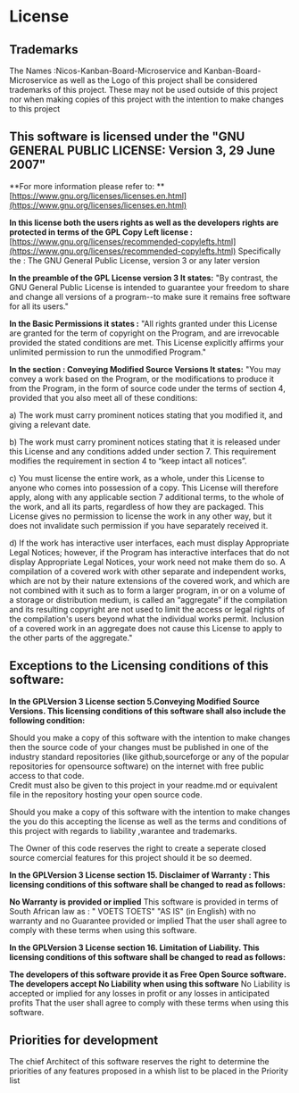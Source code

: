 # License
## Trademarks
The Names :Nicos-Kanban-Board-Microservice and Kanban-Board-Microservice
as well as the Logo of this project shall be considered trademarks of this project.
These may not be used outside of this project nor when making copies of this project with the intention to make changes to this project

## This software is licensed under the "GNU GENERAL PUBLIC LICENSE: Version 3, 29 June 2007"

**For more information please refer to: **
[https://www.gnu.org/licenses/licenses.en.html](https://www.gnu.org/licenses/licenses.en.html)


**In this license both the users rights as well as the developers rights are protected in terms of the GPL Copy Left  license :**
[https://www.gnu.org/licenses/recommended-copylefts.html](https://www.gnu.org/licenses/recommended-copylefts.html)
Specifically the : The GNU General Public License, version 3 or any later version


**In the preamble of the GPL License version 3 It states:**
"By contrast, the GNU General Public License is intended to guarantee your freedom to share and change all versions of a program--to make sure it remains free software for all its users."


**In the Basic Permissions it states :**
"All rights granted under this License are granted for the term of copyright on the Program, and are irrevocable provided the stated conditions are met. This License explicitly affirms your unlimited permission to run the unmodified Program."  


**In the section : Conveying Modified Source Versions  It states:**
"You may convey a work based on the Program, or the modifications to produce it from the Program, in the form of source code under the terms of section 4, provided that you also meet all of these conditions:

a) The work must carry prominent notices stating that you modified it, and giving a relevant date.

b) The work must carry prominent notices stating that it is released under this License and any conditions added under section 7. This requirement modifies the requirement in section 4 to “keep intact all notices”.

c) You must license the entire work, as a whole, under this License to anyone who comes into possession of a copy. This License will therefore apply, along with any applicable section 7 additional terms, to the whole of the work, and all its parts, regardless of how they are packaged. This License gives no permission to license the work in any other way, but it does not invalidate such permission if you have separately received it.

d) If the work has interactive user interfaces, each must display Appropriate Legal Notices; however, if the Program has interactive interfaces that do not display Appropriate Legal Notices, your work need not make them do so.
A compilation of a covered work with other separate and independent works, which are not by their nature extensions of the covered work, and which are not combined with it such as to form a larger program, in or on a volume of a storage or distribution medium, is called an “aggregate” if the compilation and its resulting copyright are not used to limit the access or legal rights of the compilation's users beyond what the individual works permit. Inclusion of a covered work in an aggregate does not cause this License to apply to the other parts of the aggregate."


## Exceptions to the Licensing conditions of this software:

**In the GPLVersion 3 License section 5.Conveying Modified Source Versions.
This  licensing conditions of this software shall also include the following condition:**

Should you make a copy of this software with the intention to make changes then the source code of your changes must be published in one of the industry standard repositories (like github,sourceforge or any of the popular repositories for opensource software)  on the internet with free public access to that code.  
Credit must also be given to this project in your readme.md or equivalent file in the repository hosting your open source code.

Should you make a copy of this software with the intention to make changes the you do this accepting the license as well as the terms and conditions of this project with regards to liability ,warantee and trademarks.


The Owner of this code reserves the right to create a seperate closed source comercial features for this project should it be so deemed.



**In the GPLVersion 3 License section 15. Disclaimer of Warranty :
This  licensing conditions of this software shall be changed to read as follows:**

**No Warranty is provided or implied**
This software is provided in terms of South African law as : " VOETS TOETS" "AS IS" (in English) with no warranty and no Guarantee provided or implied
That the user shall agree to comply with these terms when using this software.


**In the GPLVersion 3 License section 16. Limitation of Liability.
This  licensing conditions of this software shall be changed to read as follows:**

**The developers of this software provide it as Free Open Source software.**
**The developers accept No Liability when using this software**
No Liability is accepted or implied for any losses in profit or any losses in anticipated profits 
That the user shall agree to comply with these terms when using this software.

## Priorities for development
The chief Architect of this software reserves the right to determine the priorities of any features proposed in a whish list to be placed in the Priority list
